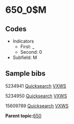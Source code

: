 # 650\_0$M

## Codes

-   Indicators
    -   First: \_
    -   Second: 0
-   Subfield: M

## Sample bibs

5234941 [Quicksearch](https://search.library.yale.edu/catalog/5234941) [VXWS](http://prodorbis.library.yale.edu:7014/vxws/GetHoldingsService?bibId=5234941)

5234950 [Quicksearch](https://search.library.yale.edu/catalog/5234950) [VXWS](http://prodorbis.library.yale.edu:7014/vxws/GetHoldingsService?bibId=5234950)

15609789 [Quicksearch](https://search.library.yale.edu/catalog/15609789) [VXWS](http://prodorbis.library.yale.edu:7014/vxws/GetHoldingsService?bibId=15609789)

**Parent topic:**[650](../../tags/650/650.md)

